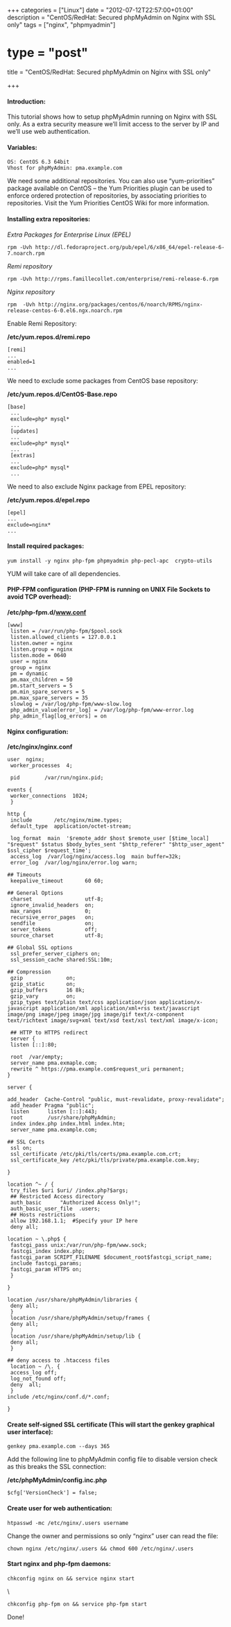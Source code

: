 +++
categories = ["Linux"]
date = "2012-07-12T22:57:00+01:00"
description = "CentOS/RedHat: Secured phpMyAdmin on Nginx with SSL only"
tags = ["nginx", "phpmyadmin"]
# type = "post"
title = "CentOS/RedHat: Secured phpMyAdmin on Nginx with SSL only"

+++

#### Introduction:

This tutorial shows how to setup phpMyAdmin running on Nginx with SSL only. As a extra security measure we’ll limit access to the server by IP and we’ll use web authentication.

#### Variables:

```
OS: CentOS 6.3 64bit
Vhost for phpMyAdmin: pma.example.com
```

We need some additional repositories. You can also use “yum-priorities” package available on CentOS – the Yum Priorities plugin can be used to enforce ordered protection of repositories, by associating priorities to repositories. Visit the Yum Priorities CentOS Wiki for more information.

#### Installing extra repositories:

*Extra Packages for Enterprise Linux (EPEL)*

    rpm -Uvh http://dl.fedoraproject.org/pub/epel/6/x86_64/epel-release-6-7.noarch.rpm

*Remi repository*

    rpm -Uvh http://rpms.famillecollet.com/enterprise/remi-release-6.rpm

*Nginx repository*

    rpm  -Uvh http://nginx.org/packages/centos/6/noarch/RPMS/nginx-release-centos-6-0.el6.ngx.noarch.rpm

Enable Remi Repository:

**/etc/yum.repos.d/remi.repo**

```
[remi]
...
enabled=1
...
```

We need to exclude some packages from CentOS base repository:

**/etc/yum.repos.d/CentOS-Base.repo**

```
[base]
 ...
 exclude=php* mysql*
 ...
 [updates]
 ...
 exclude=php* mysql*
 ...
 [extras]
 ...
 exclude=php* mysql*
 ...
```

We need to also exclude Nginx package from EPEL repository:

**/etc/yum.repos.d/epel.repo**

```
[epel]
...
exclude=nginx*
...
```

#### Install required packages:

    yum install -y nginx php-fpm phpmyadmin php-pecl-apc  crypto-utils

YUM will take care of all dependencies.

#### PHP-FPM configuration (PHP-FPM is running on UNIX File Sockets to avoid TCP overhead):

**/etc/php-fpm.d/www.conf**

```
[www]
 listen = /var/run/php-fpm/$pool.sock
 listen.allowed_clients = 127.0.0.1
 listen.owner = nginx
 listen.group = nginx
 listen.mode = 0640
 user = nginx
 group = nginx
 pm = dynamic
 pm.max_children = 50
 pm.start_servers = 5
 pm.min_spare_servers = 5
 pm.max_spare_servers = 35
 slowlog = /var/log/php-fpm/www-slow.log
 php_admin_value[error_log] = /var/log/php-fpm/www-error.log
 php_admin_flag[log_errors] = on
```

#### Nginx configuration:

**/etc/nginx/nginx.conf**

```
user  nginx;
 worker_processes  4;

 pid        /var/run/nginx.pid;

events {
 worker_connections  1024;
 }

http {
 include       /etc/nginx/mime.types;
 default_type  application/octet-stream;

 log_format  main  '$remote_addr $host $remote_user [$time_local] "$request" $status $body_bytes_sent "$http_referer" "$http_user_agent" $ssl_cipher $request_time';
 access_log  /var/log/nginx/access.log  main buffer=32k;
 error_log  /var/log/nginx/error.log warn;

## Timeouts
 keepalive_timeout       60 60;

## General Options
 charset                 utf-8;
 ignore_invalid_headers  on;
 max_ranges              0;
 recursive_error_pages   on;
 sendfile                on;
 server_tokens           off;
 source_charset          utf-8;

## Global SSL options
 ssl_prefer_server_ciphers on;
 ssl_session_cache shared:SSL:10m;

## Compression
 gzip              on;
 gzip_static       on;
 gzip_buffers      16 8k;
 gzip_vary         on;
 gzip_types text/plain text/css application/json application/x-javascript application/xml application/xml+rss text/javascript image/png image/jpeg image/jpg image/gif text/x-component text/richtext image/svg+xml text/xsd text/xsl text/xml image/x-icon;

 ## HTTP to HTTPS redirect
 server {
 listen [::]:80;

 root  /var/empty;
 server_name pma.exmaple.com;
 rewrite ^ https://pma.example.com$request_uri permanent;
}

server {

add_header  Cache-Control "public, must-revalidate, proxy-revalidate";
 add_header Pragma "public";
 listen      listen [::]:443;
 root        /usr/share/phpMyAdmin;
 index index.php index.html index.htm;
 server_name pma.example.com;

## SSL Certs
 ssl on;
 ssl_certificate /etc/pki/tls/certs/pma.example.com.crt;
 ssl_certificate_key /etc/pki/tls/private/pma.example.com.key;

}

location ^~ / {
 try_files $uri $uri/ /index.php?$args;
 ## Restricted Access directory
 auth_basic      "Authorized Access Only!";
 auth_basic_user_file  .users;
 ## Hosts restrictions
 allow 192.168.1.1;  #Specify your IP here
 deny all;

location ~ \.php$ {
 fastcgi_pass unix:/var/run/php-fpm/www.sock;
 fastcgi_index index.php;
 fastcgi_param SCRIPT_FILENAME $document_root$fastcgi_script_name;
 include fastcgi_params;
 fastcgi_param HTTPS on;
 }

}

location /usr/share/phpMyAdmin/libraries {
 deny all;
 }
 location /usr/share/phpMyAdmin/setup/frames {
 deny all;
 }
 location /usr/share/phpMyAdmin/setup/lib {
 deny all;
 }

## deny access to .htaccess files
 location ~ /\. {
 access_log off;
 log_not_found off;
 deny  all;
 }
include /etc/nginx/conf.d/*.conf;

}
```

#### Create self-signed SSL certificate (This will start the genkey graphical user interface):

    genkey pma.example.com --days 365

Add the following line to phpMyAdmin config file to disable version check as this breaks the SSL connection:

**/etc/phpMyAdmin/config.inc.php**

    $cfg['VersionCheck'] = false;

#### Create user for web authentication:

    htpasswd -mc /etc/nginx/.users username

Change the owner and permissions so only “nginx” user can read the file:

    chown nginx /etc/nginx/.users && chmod 600 /etc/nginx/.users

#### Start nginx and php-fpm daemons:

    chkconfig nginx on && service nginx start

\

    chkconfig php-fpm on && service php-fpm start

Done!
